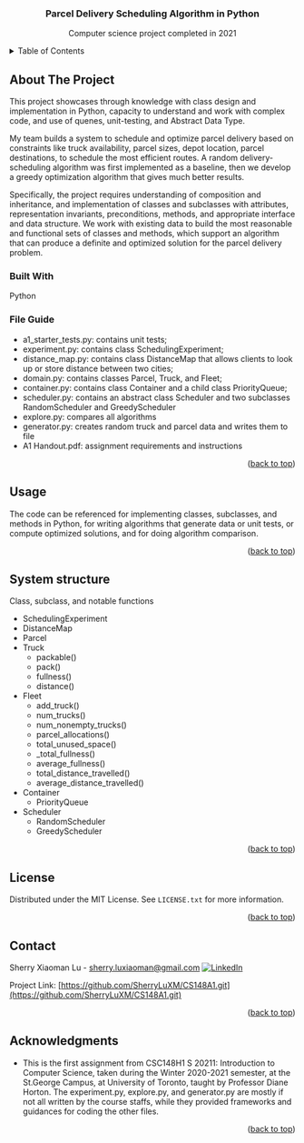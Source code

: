 <div id="top"></div>


<h3 align="center"> Parcel Delivery Scheduling Algorithm in Python</h3>
  <p align="center">
  Computer science project completed in 2021
  </p>
</div>


<!-- TABLE OF CONTENTS -->
<details>
  <summary>Table of Contents</summary>
  <ol>
    <li>
      <a href="#about-the-project">About The Project</a>
      <ul>
        <li><a href="#built-with">Built With</a></li>
      </ul>
    </li>
    <li><a href="#usage">Usage</a></li>
    <li><a href="#system-structure">System structure</a></li>
    <li><a href="#license">License</a></li>
    <li><a href="#contact">Contact</a></li>
    <li><a href="#acknowledgments">Acknowledgments</a></li>
  </ol>
</details>


## About The Project

This project showcases through knowledge with class design and implementation in Python, capacity to understand and work with complex code, and use of quenes, unit-testing, and Abstract Data Type. 

My team builds a system to schedule and optimize parcel delivery based on constraints like truck availability, parcel sizes, depot location, parcel destinations, to schedule the most efficient routes. A random delivery-scheduling algorithm was first implemented as a baseline, then we develop a greedy optimization algorithm that gives much better results.

Specifically, the project requires understanding of composition and inheritance, and implementation of classes and subclasses with attributes, representation invariants, preconditions, methods, and appropriate interface and data structure. We work with existing data to build the most reasonable and functional sets of classes and methods, which support an algorithm that can produce a definite and optimized solution for the parcel delivery problem.

### Built With
Python

### File Guide
* a1_starter_tests.py: contains unit tests;
* experiment.py: contains class SchedulingExperiment;
* distance_map.py: contains class DistanceMap that allows clients to look up or store distance between two cities;
* domain.py: contains classes Parcel, Truck, and Fleet;
* container.py: contains class Container and a child class PriorityQueue;
* scheduler.py: contains an abstract class Scheduler and two subclasses RandomScheduler and GreedyScheduler
* explore.py: compares all algorithms
* generator.py: creates random truck and parcel data and writes them to file 
* A1 Handout.pdf: assignment requirements and instructions


<p align="right">(<a href="#top">back to top</a>)</p>

<!-- USAGE EXAMPLES -->
## Usage

The code can be referenced for implementing classes, subclasses, and methods in Python, for writing algorithms that generate data or unit tests, or compute optimized solutions, and for doing algorithm comparison. 

<p align="right">(<a href="#top">back to top</a>)</p>


<!-- System structure -->
## System structure
Class, subclass, and notable functions
- SchedulingExperiment
- DistanceMap
- Parcel
- Truck
    - packable()
    - pack()
    - fullness()
    - distance()
- Fleet
    - add_truck()
    - num_trucks()
    - num_nonempty_trucks()
    - parcel_allocations()
    - total_unused_space()
    - \_total_fullness()
    - average_fullness()
    - total_distance_travelled()
    - average_distance_travelled()
- Container
  - PriorityQueue
- Scheduler
  - RandomScheduler
  - GreedyScheduler

<p align="right">(<a href="#top">back to top</a>)</p>

## License

Distributed under the MIT License. See `LICENSE.txt` for more information.

<p align="right">(<a href="#top">back to top</a>)</p>



<!-- CONTACT -->
## Contact

Sherry Xiaoman Lu - sherry.luxiaoman@gmail.com
[![LinkedIn][linkedin-shield]][linkedin-url]

Project Link: [https://github.com/SherryLuXM/CS148A1.git](https://github.com/SherryLuXM/CS148A1.git)

<p align="right">(<a href="#top">back to top</a>)</p>



<!-- ACKNOWLEDGMENTS -->
## Acknowledgments

* This is the first assignment from CSC148H1 S 20211: Introduction to Computer Science, taken during the Winter 2020-2021 semester, at the St.George Campus, at University of Toronto, taught by Professor Diane Horton. The experiment.py, explore.py, and generator.py are mostly if not all written by the course staffs, while they provided frameworks and guidances for coding the other files. 

<p align="right">(<a href="#top">back to top</a>)</p>



<!-- MARKDOWN LINKS & IMAGES -->
[linkedin-shield]: https://img.shields.io/badge/-LinkedIn-black.svg?style=for-the-badge&logo=linkedin&colorB=555
[linkedin-url]: https://www.linkedin.com/in/sherry-l-633854132/
